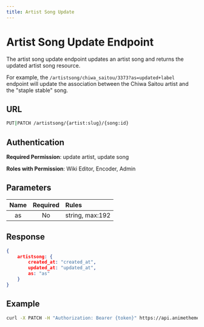 ```yaml
---
title: Artist Song Update
---
```


# Artist Song Update Endpoint

The artist song update endpoint updates an artist song and returns the updated artist song resource.

For example, the `/artistsong/chiwa_saitou/3373?as=updated+label` endpoint will update the association between the Chiwa Saitou artist and the "staple stable" song.

## URL

```sh
PUT|PATCH /artistsong/{artist:slug}/{song:id}
```

## Authentication

**Required Permission**: update artist, update song

**Roles with Permission**: Wiki Editor, Encoder, Admin

## Parameters

| Name        | Required | Rules           |
| :---------: | :------: | :-------------- |
| as          | No       | string, max:192 |

## Response

```json
{
    artistsong: {
        created_at: "created_at",
        updated_at: "updated_at",
        as: "as"
    }
}
```

## Example

```bash
curl -X PATCH -H "Authorization: Bearer {token}" https://api.animethemes.moe/artistsong/
```
